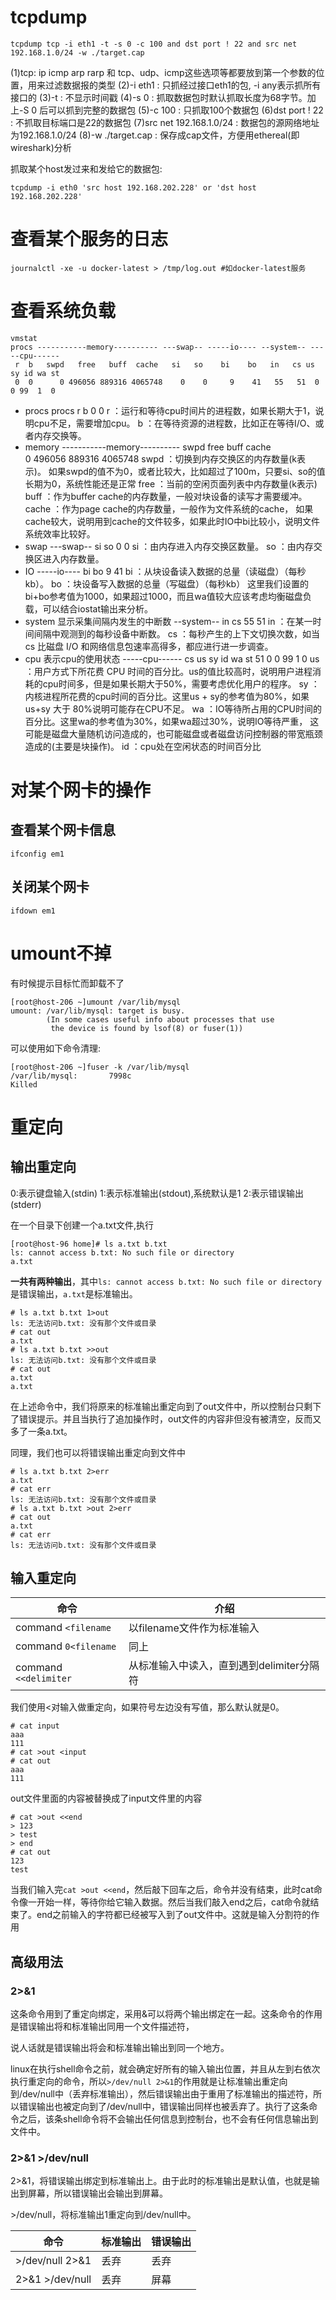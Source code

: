 
# tcpdump
```
tcpdump tcp -i eth1 -t -s 0 -c 100 and dst port ! 22 and src net 192.168.1.0/24 -w ./target.cap
```
(1)tcp: ip icmp arp rarp 和 tcp、udp、icmp这些选项等都要放到第一个参数的位置，用来过滤数据报的类型
(2)-i eth1 : 只抓经过接口eth1的包, -i any表示抓所有接口的
(3)-t : 不显示时间戳
(4)-s 0 : 抓取数据包时默认抓取长度为68字节。加上-S 0 后可以抓到完整的数据包
(5)-c 100 : 只抓取100个数据包
(6)dst port ! 22 : 不抓取目标端口是22的数据包
(7)src net 192.168.1.0/24 : 数据包的源网络地址为192.168.1.0/24
(8)-w ./target.cap : 保存成cap文件，方便用ethereal(即wireshark)分析

抓取某个host发过来和发给它的数据包:
```
tcpdump -i eth0 'src host 192.168.202.228' or 'dst host 192.168.202.228'
```

# 查看某个服务的日志
```
journalctl -xe -u docker-latest > /tmp/log.out #如docker-latest服务
```

# 查看系统负载
```
vmstat
procs -----------memory---------- ---swap-- -----io---- --system-- -----cpu------
 r  b   swpd   free   buff  cache   si   so    bi    bo   in   cs us sy id wa st
 0  0      0 496056 889316 4065748    0    0     9    41   55   51  0  0 99  1  0
```
- procs 
procs 
 r  b
 0  0
r ：运行和等待cpu时间片的进程数，如果长期大于1，说明cpu不足，需要增加cpu。 
b ：在等待资源的进程数，比如正在等待I/O、或者内存交换等。 
- memory 
-----------memory----------
swpd   free   buff  cache  
 0    496056 889316 4065748
swpd ：切换到内存交换区的内存数量(k表示)。 
       如果swpd的值不为0，或者比较大，比如超过了100m，只要si、so的值长期为0，系统性能还是正常 
free ：当前的空闲页面列表中内存数量(k表示) 
buff ：作为buffer cache的内存数量，一般对块设备的读写才需要缓冲。 
cache ：作为page cache的内存数量，一般作为文件系统的cache， 
        如果cache较大，说明用到cache的文件较多，如果此时IO中bi比较小，说明文件系统效率比较好。 
- swap 
---swap--
 si   so
 0    0 
si ：由内存进入内存交换区数量。 
so ：由内存交换区进入内存数量。 
- IO 
-----io----
 bi    bo 
 9    41
bi ：从块设备读入数据的总量（读磁盘）（每秒kb）。 
bo ：块设备写入数据的总量（写磁盘）（每秒kb） 
这里我们设置的bi+bo参考值为1000，如果超过1000，而且wa值较大应该考虑均衡磁盘负载，可以结合iostat输出来分析。 
- system 显示采集间隔内发生的中断数 
--system--
 in   cs
 55   51
in  ：在某一时间间隔中观测到的每秒设备中断数。 
cs ：每秒产生的上下文切换次数，如当 cs 比磁盘 I/O 和网络信息包速率高得多，都应进行进一步调查。 
- cpu 表示cpu的使用状态 
 -----cpu------
cs us sy id wa st
51 0  0  99 1  0
us ：用户方式下所花费 CPU 时间的百分比。us的值比较高时，说明用户进程消耗的cpu时间多，但是如果长期大于50%，需要考虑优化用户的程序。 
sy ：内核进程所花费的cpu时间的百分比。这里us + sy的参考值为80%，如果us+sy 大于 80%说明可能存在CPU不足。 
wa  ：IO等待所占用的CPU时间的百分比。这里wa的参考值为30%，如果wa超过30%，说明IO等待严重， 
      这可能是磁盘大量随机访问造成的，也可能磁盘或者磁盘访问控制器的带宽瓶颈造成的(主要是块操作)。 
id ：cpu处在空闲状态的时间百分比 


# 对某个网卡的操作

## 查看某个网卡信息

```
ifconfig em1
```

## 关闭某个网卡

```
ifdown em1
```

# umount不掉

有时候提示目标忙而卸载不了

```
[root@host-206 ~]umount /var/lib/mysql  
umount: /var/lib/mysql: target is busy.
        (In some cases useful info about processes that use
         the device is found by lsof(8) or fuser(1))

```

可以使用如下命令清理:

```
[root@host-206 ~]fuser -k /var/lib/mysql
/var/lib/mysql:       7998c
Killed

```

# 重定向

## 输出重定向

0:表示键盘输入(stdin)
1:表示标准输出(stdout),系统默认是1 
2:表示错误输出(stderr)

在一个目录下创建一个a.txt文件,执行

```
[root@host-96 home]# ls a.txt b.txt
ls: cannot access b.txt: No such file or directory
a.txt
```

**一共有两种输出**，其中`ls: cannot access b.txt: No such file or directory`是错误输出，`a.txt`是标准输出。

```
# ls a.txt b.txt 1>out
ls: 无法访问b.txt: 没有那个文件或目录
# cat out
a.txt
# ls a.txt b.txt >>out
ls: 无法访问b.txt: 没有那个文件或目录
# cat out
a.txt
a.txt
```

在上述命令中，我们将原来的标准输出重定向到了out文件中，所以控制台只剩下了错误提示。并且当执行了追加操作时，out文件的内容非但没有被清空，反而又多了一条a.txt。

同理，我们也可以将错误输出重定向到文件中

```
# ls a.txt b.txt 2>err
a.txt
# cat err
ls: 无法访问b.txt: 没有那个文件或目录
# ls a.txt b.txt >out 2>err
# cat out
a.txt
# cat err
ls: 无法访问b.txt: 没有那个文件或目录
```

## 输入重定向

|命令|介绍|
|--------|--------|
| command `<filename` |	以filename文件作为标准输入|
| command `0<filename` | 同上|
| command `<<delimiter`|	从标准输入中读入，直到遇到delimiter分隔符|

我们使用<对输入做重定向，如果符号左边没有写值，那么默认就是0。

```
# cat input
aaa
111
# cat >out <input
# cat out
aaa
111
```

out文件里面的内容被替换成了input文件里的内容

```
# cat >out <<end
> 123
> test
> end
# cat out
123
test
```

当我们输入完`cat >out <<end`，然后敲下回车之后，命令并没有结束，此时cat命令像一开始一样，等待你给它输入数据。然后当我们敲入end之后，cat命令就结束了。end之前输入的字符都已经被写入到了out文件中。这就是输入分割符的作用

## 高级用法

### 2>&1

这条命令用到了重定向绑定，采用&可以将两个输出绑定在一起。这条命令的作用是错误输出将和标准输出同用一个文件描述符，

说人话就是错误输出将会和标准输出输出到同一个地方。

linux在执行shell命令之前，就会确定好所有的输入输出位置，并且从左到右依次执行重定向的命令，所以`>/dev/null 2>&1`的作用就是让标准输出重定向到/dev/null中（丢弃标准输出），然后错误输出由于重用了标准输出的描述符，所以错误输出也被定向到了/dev/null中，错误输出同样也被丢弃了。执行了这条命令之后，该条shell命令将不会输出任何信息到控制台，也不会有任何信息输出到文件中。

### 2>&1 >/dev/null

2>&1，将错误输出绑定到标准输出上。由于此时的标准输出是默认值，也就是输出到屏幕，所以错误输出会输出到屏幕。

\>/dev/null，将标准输出1重定向到/dev/null中。


|命令	|标准输出	|错误输出|
|-------|--------|--------|
|\>/dev/null 2>&1	|丢弃|	丢弃|
|2>&1 >/dev/null	|丢弃|	屏幕|


